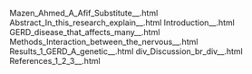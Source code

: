 Mazen_Ahmed_A_Afif_Substitute__.html
Abstract_In_this_research_explain__.html
Introduction__.html
GERD_disease_that_affects_many__.html
Methods_Interaction_between_the_nervous__.html
Results_1_GERD_A_genetic__.html
div_Discussion_br_div__.html
References_1_2_3__.html